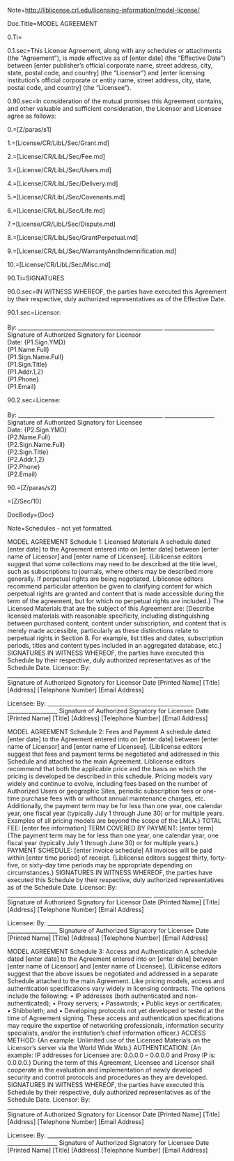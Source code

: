 Note=http://liblicense.crl.edu/licensing-information/model-license/

Doc.Title=MODEL AGREEMENT

0.Ti=</i>

0.1.sec=This License Agreement, along with any schedules or attachments (the “Agreement”), is made effective as of [enter date] (the “Effective Date”) between [enter publisher’s official corporate name, street address, city, state, postal code, and country] (the “Licensor”) and [enter licensing institution’s official corporate or entity name, street address, city, state, postal code, and country] (the “Licensee”).

0.90.sec=In consideration of the mutual promises this Agreement contains, and other valuable and sufficient consideration, the Licensor and Licensee agree as follows:

0.=[Z/paras/s1]

1.=[License/CR/LibL/Sec/Grant.md]

2.=[License/CR/LibL/Sec/Fee.md]

3.=[License/CR/LibL/Sec/Users.md]

4.=[License/CR/LibL/Sec/Delivery.md]

5.=[License/CR/LibL/Sec/Covenants.md]

6.=[License/CR/LibL/Sec/Life.md]

7.=[License/CR/LibL/Sec/Dispute.md]

8.=[License/CR/LibL/Sec/GrantPerpetual.md]

9.=[License/CR/LibL/Sec/WarrantyAndIndemnification.md]

10.=[License/CR/LibL/Sec/Misc.md]

90.Ti=SIGNATURES

90.0.sec=IN WITNESS WHEREOF, the parties have executed this Agreement by their respective, duly authorized representatives as of the Effective Date.

90.1.sec=Licensor:<br><br>By: ____________________________________________________	__________________<br>Signature of Authorized Signatory for Licensor<br>Date: {P1.Sign.YMD}<br>{P1.Name.Full}<br>{P1.Sign.Name.Full}<br>{P1.Sign.Title}<br>{P1.Addr.1,2}<br>{P1.Phone}<br>{P1.Email}

90.2.sec=License:<br><br>By: ____________________________________________________	__________________<br>Signature of Authorized Signatory for Licensee<br>Date: {P2.Sign.YMD}<br>{P2.Name.Full}<br>{P2.Sign.Name.Full}<br>{P2.Sign.Title}<br>{P2.Addr.1,2}<br>{P2.Phone}<br>{P2.Email}

90.=[Z/paras/s2]

=[Z/Sec/10]

DocBody={Doc}



Note=Schedules - not yet formatted.

MODEL AGREEMENT
Schedule 1: Licensed Materials
A schedule dated [enter date] to the Agreement entered into on [enter date] between [enter name of Licensor] and [enter name of Licensee].
{Liblicense editors suggest that some collections may need to be described at the title level, such as subscriptions to journals, where others may be described more generally. If perpetual rights are being negotiated, Liblicense editors recommend particular attention be given to clarifying content for which perpetual rights are granted and content that is made accessible during the term of the agreement, but for which no perpetual rights are included.}
The Licensed Materials that are the subject of this Agreement are: 
[Describe licensed materials with reasonable specificity, including distinguishing between purchased content, content under subscription, and content that is merely made accessible, particularly as these distinctions relate to perpetual rights in Section 8. For example, list titles and dates, subscription periods, titles and content types included in an aggregated database, etc.]
SIGNATURES
IN WITNESS WHEREOF, the parties have executed this Schedule by their respective, duly authorized representatives as of the Schedule Date.
Licensor:
By: ____________________________________________________	__________________
Signature of Authorized Signatory for Licensor	Date
[Printed Name]
[Title]
[Address]
[Telephone Number]
[Email Address]

Licensee:
By: ____________________________________________________	__________________
Signature of Authorized Signatory for Licensee	Date
[Printed Name]
[Title]
[Address]
[Telephone Number]
[Email Address]
 

MODEL AGREEMENT
Schedule 2: Fees and Payment
A schedule dated [enter date] to the Agreement entered into on [enter date] between [enter name of Licensor] and [enter name of Licensee].
{Liblicense editors suggest that fees and payment terms be negotiated and addressed in this Schedule and attached to the main Agreement. Liblicense editors recommend that both the applicable price and the basis on which the pricing is developed be described in this schedule. Pricing models vary widely and continue to evolve, including fees based on the number of Authorized Users or geographic Sites, periodic subscription fees or one-time purchase fees with or without annual maintenance charges, etc. Additionally, the payment term may be for less than one year, one calendar year, one fiscal year (typically July 1 through June 30) or for multiple years. Examples of all pricing models are beyond the scope of the LMLA.}
TOTAL FEE: [enter fee information]
TERM COVERED BY PAYMENT: [enter term] {The payment term may be for less than one year, one calendar year, one fiscal year (typically July 1 through June 30) or for multiple years.}
PAYMENT SCHEDULE: [enter invoice schedule] All invoices will be paid within [enter time period] of receipt. {Liblicense editors suggest thirty, forty-five, or sixty-day time periods may be appropriate depending on circumstances.}
SIGNATURES
IN WITNESS WHEREOF, the parties have executed this Schedule by their respective, duly authorized representatives as of the Schedule Date.
Licensor:
By: ____________________________________________________	__________________
Signature of Authorized Signatory for Licensor	Date
[Printed Name]
[Title]
[Address]
[Telephone Number]
[Email Address]

Licensee:
By: ____________________________________________________	__________________
Signature of Authorized Signatory for Licensee	Date
[Printed Name]
[Title]
[Address]
[Telephone Number]
[Email Address] 

MODEL AGREEMENT
Schedule 3: Access and Authentication
A schedule dated [enter date] to the Agreement entered into on [enter date] between [enter name of Licensor] and [enter name of Licensee].
{Liblicense editors suggest that the above issues be negotiated and addressed in a separate Schedule attached to the main Agreement. Like pricing models, access and authentication specifications vary widely in licensing contracts. The options include the following: 
•	IP addresses (both authenticated and non-authenticated);
•	Proxy servers; 
•	Passwords; 
•	Public keys or certificates;
•	Shibboleth; and
•	Developing protocols not yet developed or tested at the time of Agreement signing. 
These access and authentication specifications may require the expertise of networking professionals, information security specialists, and/or the institution’s chief information officer.}
ACCESS METHOD: {An example: Unlimited use of the Licensed Materials on the Licensor’s server via the World Wide Web.}
AUTHENTICATION: {An example: IP addresses for Licensee are: 0.0.0.0 – 0.0.0.0 and Proxy IP is: 0.0.0.0.}
During the term of this Agreement, Licensee and Licensor shall cooperate in the evaluation and implementation of newly developed security and control protocols and procedures as they are developed.
SIGNATURES
IN WITNESS WHEREOF, the parties have executed this Schedule by their respective, duly authorized representatives as of the Schedule Date.
Licensor:
By: ____________________________________________________	__________________
Signature of Authorized Signatory for Licensor	Date
[Printed Name]
[Title]
[Address]
[Telephone Number]
[Email Address]

Licensee:
By: ____________________________________________________	__________________
Signature of Authorized Signatory for Licensee	Date
[Printed Name]
[Title]
[Address]
[Telephone Number]
[Email Address]
